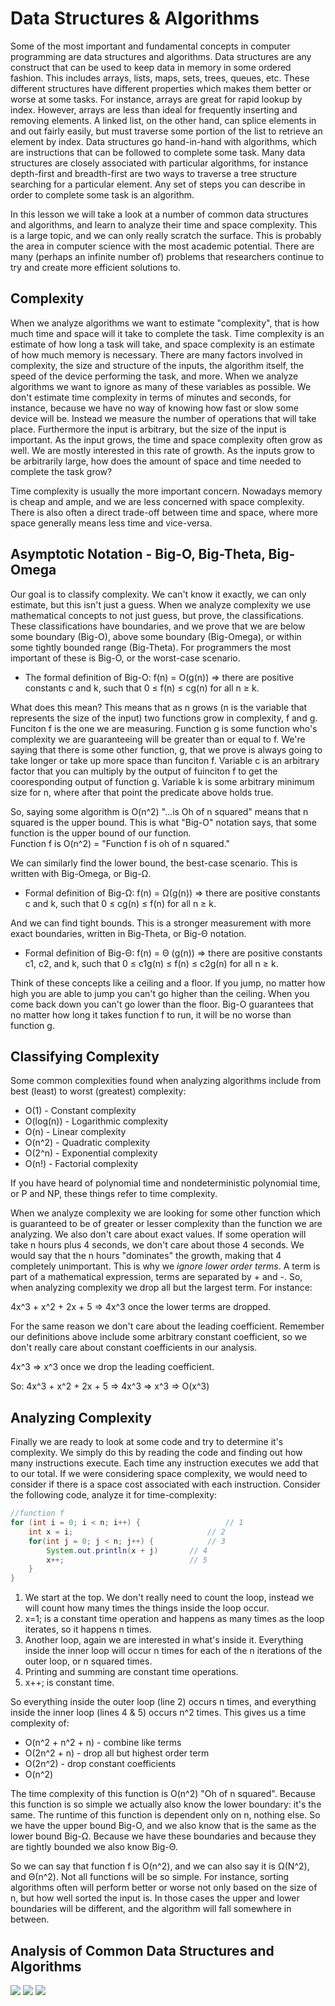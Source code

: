 # Data Structures & Algorithms
Some of the most important and fundamental concepts in computer programming are data structures and algorithms. Data structures are any construct that can be used to keep data in memory in some ordered fashion. This includes arrays, lists, maps, sets, trees, queues, etc. These different structures have different properties which makes them better or worse at some tasks. For instance, arrays are great for rapid lookup by index. However, arrays are less than ideal for frequently inserting and removing elements. A linked list, on the other hand, can splice elements in and out fairly easily, but must traverse some portion of the list to retrieve an element by index. Data structures go hand-in-hand with algorithms, which are instructions that can be followed to complete some task. Many data structures are closely associated with particular algorithms, for instance depth-first and breadth-first are two ways to traverse a tree structure searching for a particular element. Any set of steps you can describe in order to complete some task is an algorithm.  

In this lesson we will take a look at a number of common data structures and algorithms, and learn to analyze their time and space complexity. This is a large topic, and we can only really scratch the surface. This is probably the area in computer science with the most academic potential. There are many (perhaps an infinite number of) problems that researchers continue to try and create more efficient solutions to.  

## Complexity
When we analyze algorithms we want to estimate "complexity", that is how much time and space will it take to complete the task. Time complexity is an estimate of how long a task will take, and space complexity is an estimate of how much memory is necessary. There are many factors involved in complexity, the size and structure of the inputs, the algorithm itself, the speed of the device performing the task, and more. When we analyze algorithms we want to ignore as many of these variables as possible. We don't estimate time complexity in terms of minutes and seconds, for instance, because we have no way of knowing how fast or slow some device will be. Instead we measure the number of operations that will take place. Furthermore the input is arbitrary, but the size of the input is important. As the input grows, the time and space complexity often grow as well. We are mostly interested in this rate of growth. As the inputs grow to be arbitrarily large, how does the amount of space and time needed to complete the task grow?  

Time complexity is usually the more important concern. Nowadays memory is cheap and ample, and we are less concerned with space complexity. There is also often a direct trade-off between time and space, where more space generally means less time and vice-versa.

## Asymptotic Notation - Big-O, Big-Theta, Big-Omega
Our goal is to classify complexity. We can't know it exactly, we can only estimate, but this isn't just a guess. When we analyze complexity we use mathematical concepts to not just guess, but prove, the classifications. These classifications have boundaries, and we prove that we are below some boundary (Big-O), above some boundary (Big-Omega), or within some tightly bounded range (Big-Theta). For programmers the most important of these is Big-O, or the worst-case scenario.  

 - The formal definition of Big-O: f(n) = O(g(n)) => there are positive constants c and k, such that 0 ≤ f(n) ≤ cg(n) for all n ≥ k.

What does this mean? This means that as n grows (n is the variable that represents the size of the input) two functions grow in complexity, f and g. Funciton f is the one we are measuring. Function g is some function who's complexity we are guaranteeing will be greater than or equal to f. We're saying that there is some other function, g, that we prove is always going to take longer or take up more space than funciton f. Variable c is an arbitrary factor that you can multiply by the output of fuinciton f to get the cooresponding output of function g. Variable k is some arbitrary minimum size for n, where after that point the predicate above holds true. 

So, saying some algorithm is O(n^2) "...is Oh of n squared" means that n squared is the upper bound. This is what "Big-O" notation says, that some function is the upper bound of our function.  
Function f is O(n^2)  =  "Function f is oh of n squared."  

We can similarly find the lower bound, the best-case scenario. This is written with Big-Omega, or Big-Ω. 
 - Formal definition of Big-Ω: f(n) = Ω(g(n)) => there are positive constants c and k, such that 0 ≤ cg(n) ≤ f(n) for all n ≥ k.  

And we can find tight bounds. This is a stronger measurement with more exact boundaries, written in Big-Theta, or Big-Θ notation.
 - Formal definition of Big-Θ: f(n) = Θ (g(n)) => there are positive constants c1, c2, and k, such that 0 ≤ c1g(n) ≤ f(n) ≤ c2g(n) for all n ≥ k.  

Think of these concepts like a ceiling and a floor. If you jump, no matter how high you are able to jump you can't go higher than the ceiling. When you come back down you can't go lower than the floor. Big-O guarantees that no matter how long it takes function f to run, it will be no worse than function g.  

## Classifying Complexity
Some common complexities found when analyzing algorithms include from best (least) to worst (greatest) complexity:
 - O(1) - Constant complexity
 - O(log(n)) - Logarithmic complexity
 - O(n) - Linear complexity
 - O(n^2) - Quadratic complexity
 - O(2^n) - Exponential complexity
 - O(n!) - Factorial complexity
 
If you have heard of polynomial time and nondeterministic polynomial time, or P and NP, these things refer to time complexity.  

When we analyze complexity we are looking for some other function which is guaranteed to be of greater or lesser complexity than the function we are analyzing. We also don't care about exact values. If some operation will take n hours plus 4 seconds, we don't care about those 4 seconds. We would say that the n hours "dominates" the growth, making that 4 completely unimportant. This is why we *ignore lower order terms*. A term is part of a mathematical expression, terms are separated by + and -. So, when analyzing complexity we drop all but the largest term. For instance:  

4x^3 + x^2 + 2x + 5  =>  4x^3  once the lower terms are dropped.  

For the same reason we don't care about the leading coefficient. Remember our definitions above include some arbitrary constant coefficient, so we don't really care about constant coefficients in our analysis.  

4x^3  =>  x^3 once we drop the leading coefficient.

So: 4x^3 + x^2 + 2x + 5  =>  4x^3  =>  x^3  =>  O(x^3)

## Analyzing Complexity
Finally we are ready to look at some code and try to determine it's complexity. We simply do this by reading the code and finding out how many instructions execute. Each time any instruction executes we add that to our total. If we were considering space complexity, we would need to consider if there is a space cost associated with each instruction. Consider the following code, analyze it for time-complexity:

```java
//function f
for (int i = 0; i < n; i++) {                   // 1
	int x = i;                              // 2
	for(int j = 0; j < n; j++) {            // 3
		System.out.println(x + j)       // 4
		x++;                            // 5
	}
}
```
1. We start at the top. We don't really need to count the loop, instead we will count how many times the things inside the loop occur.
2. x=1; is a constant time operation and happens as many times as the loop iterates, so it happens n times. 
3. Another loop, again we are interested in what's inside it. Everything inside the inner loop will occur n times for each of the n iterations of the outer loop, or n squared times.
4. Printing and summing are constant time operations.
5. x++; is constant time.

So everything inside the outer loop (line 2) occurs n times, and everything inside the inner loop (lines 4 & 5) occurs n^2 times. This gives us a time complexity of: 
 - O(n^2 + n^2 + n) - combine like terms
 - O(2n^2 + n) - drop all but highest order term
 - O(2n^2) - drop constant coefficients 
 - O(n^2)


The time complexity of this function is O(n^2) "Oh of n squared". Because this function is so simple we actually also know the lower boundary: it's the same. The runtime of this function is dependent only on n, nothing else. So we have the upper bound Big-O, and we also know that is the same as the lower bound Big-Ω. Because we have these boundaries and because they are tightly bounded we also know Big-Θ. 

So we can say that function f is O(n^2), and we can also say it is Ω(N^2), and Θ(n^2). Not all functions will be so simple. For instance, sorting algorithms often will perform better or worse not only based on the size of n, but how well sorted the input is. In those cases the upper and lower boundaries will be different, and the algorithm will fall somewhere in between.

## Analysis of Common Data Structures and Algorithms
![](./../images/big-o-complexity.png)
![](./../images/common-data-structures-complexity.png)
![](./../images/sorting-complexity.png)
